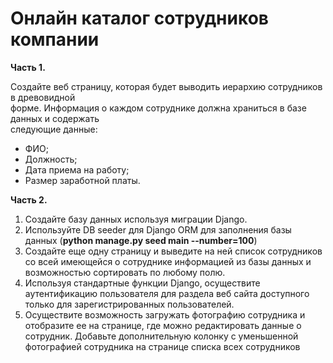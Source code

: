 # Онлайн каталог сотрудников компании

**Часть 1.**  

Создайте веб страницу, которая будет выводить иерархию сотрудников в древовидной  
форме. Информация о каждом сотруднике должна храниться в базе данных и содержать  
следующие данные:  

- ФИО;
- Должность;
- Дата приема на работу;
- Размер заработной платы. 

**Часть 2.**  

1. Создайте базу данных используя миграции Django.
2. Используйте DB seeder для Django ORM для заполнения базы
данных (**python manage.py seed main --number=100**)
3. Создайте еще одну страницу и выведите на ней список сотрудников со всей
имеющейся о сотруднике информацией из базы данных и возможностью
сортировать по любому полю.
4. Используя стандартные функции Django, осуществите аутентификацию
пользователя для раздела веб сайта доступного только для зарегистрированных
пользователей. 
5. Осуществите возможность загружать фотографию сотрудника и отобразите ее на
странице, где можно редактировать данные о сотрудник. Добавьте дополнительную
колонку с уменьшенной фотографией сотрудника на странице списка всех
сотрудников
